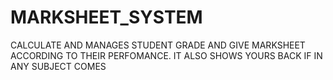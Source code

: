 # MARKSHEET_SYSTEM
CALCULATE AND MANAGES STUDENT GRADE AND GIVE MARKSHEET ACCORDING TO THEIR PERFOMANCE.
IT ALSO SHOWS YOURS BACK IF IN ANY SUBJECT COMES
